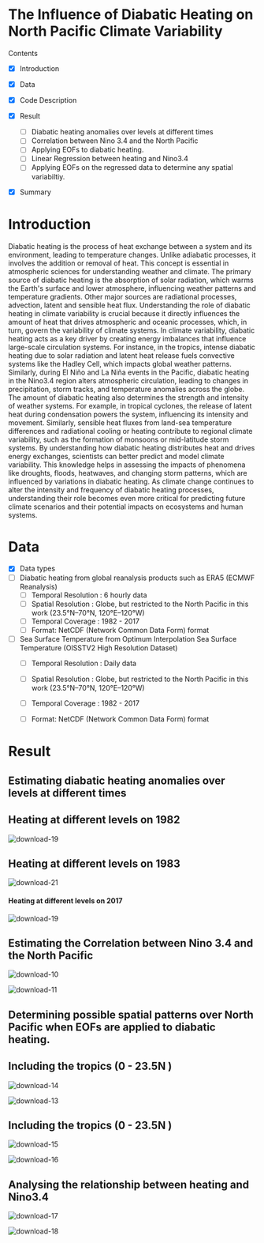 # The Influence of Diabatic Heating on North Pacific Climate Variability

Contents
 - [x] Introduction
 - [x] Data
 - [x] Code Description
 - [x] Result 
   - [ ]  Diabatic heating anomalies over levels at different times
   - [ ]  Correlation between Nino 3.4 and the North Pacific
   - [ ]  Applying EOFs to diabatic heating.
   - [ ]  Linear Regression between heating and Nino3.4
   - [ ]  Applying EOFs on the regressed data to determine any spatial variabiltiy.
 - [x] Summary 


# Introduction

Diabatic heating is the process of heat exchange between a system and its environment, leading to temperature changes. Unlike adiabatic processes, it involves the addition or removal of heat. This concept is essential in atmospheric sciences for understanding weather and climate.
The primary source of diabatic heating is the absorption of solar radiation, which warms the Earth's surface and lower atmosphere, influencing weather patterns and temperature gradients. Other major sources are radiational processes, advection, latent and sensible heat flux.
Understanding the role of diabatic heating in climate variability is crucial because it directly influences the amount of heat that drives atmospheric and oceanic processes, which, in turn, govern the variability of climate systems. In climate variability, diabatic heating acts as a key driver by creating energy imbalances that influence large-scale circulation systems. For instance, in the tropics, intense diabatic heating due to solar radiation and latent heat release fuels convective systems like the Hadley Cell, which impacts global weather patterns. Similarly, during El Niño and La Niña events in the Pacific, diabatic heating in the Nino3.4 region alters atmospheric circulation, leading to changes in precipitation, storm tracks, and temperature anomalies across the globe.
The amount of diabatic heating also determines the strength and intensity of weather systems. For example, in tropical cyclones, the release of latent heat during condensation powers the system, influencing its intensity and movement. Similarly, sensible heat fluxes from land-sea temperature differences and radiational cooling or heating contribute to regional climate variability, such as the formation of monsoons or mid-latitude storm systems. By understanding how diabatic heating distributes heat and drives energy exchanges, scientists can better predict and model climate variability. This knowledge helps in assessing the impacts of phenomena like droughts, floods, heatwaves, and changing storm patterns, which are influenced by variations in diabatic heating. As climate change continues to alter the intensity and frequency of diabatic heating processes, understanding their role becomes even more critical for predicting future climate scenarios and their potential impacts on ecosystems and human systems.

# Data 
 - [x] Data types
  - [ ] Diabatic heating from global reanalysis products such as ERA5 (ECMWF Reanalysis)
    - [ ] Temporal Resolution : 6 hourly data
    - [ ] Spatial Resolution : Globe, but restricted to the North Pacific in this work (23.5°N–70°N, 120°E–120°W)
    - [ ] Temporal Coverage : 1982 - 2017
    - [ ] Format: NetCDF (Network Common Data Form) format
  - [ ] Sea Surface Temperature from Optimum Interpolation Sea Surface Temperature (OISSTV2 High Resolution Dataset)
    - [ ] Temporal Resolution : Daily data
    - [ ] Spatial Resolution : Globe, but restricted to the North Pacific in this work (23.5°N–70°N, 120°E–120°W)
    - [ ] Temporal Coverage : 1982 - 2017
    - [ ] Format: NetCDF (Network Common Data Form) format


# Result
 ## Estimating diabatic heating anomalies over levels at different times
   ## Heating at different levels on 1982

   ![download-19](https://github.com/user-attachments/assets/a918a7ab-df31-4a64-a0ed-ad2239d50fca)
   
   
   ## Heating at different levels on 1983
   ![download-21](https://github.com/user-attachments/assets/f8f5ea16-acb1-44cc-9485-a0fe09366763)
 

   #### Heating at different levels on 2017
   ![download-19](https://github.com/user-attachments/assets/510fe7b4-3e96-491d-aba2-398d1888d0df)

   
 

 
 ## Estimating the Correlation between Nino 3.4 and the North Pacific

   ![download-10](https://github.com/user-attachments/assets/23977a3e-d050-40fe-8a8f-68cf1b7c1047)


   ![download-11](https://github.com/user-attachments/assets/c3690bc4-d995-4d22-983e-3149eaaa498c)


  ## Determining possible spatial patterns over North Pacific when EOFs are applied to diabatic heating. 
   ## Including the tropics (0 - 23.5N )

   ![download-14](https://github.com/user-attachments/assets/ee3b38bf-62fc-4003-a6d6-f80182c6d252)
     
     
   ![download-13](https://github.com/user-attachments/assets/3e2cf82b-c168-443b-a660-82ef89ea9f96)

   ##  Including the tropics (0 - 23.5N )

          
   ![download-15](https://github.com/user-attachments/assets/662baba1-563e-41bf-9bdd-fcb3d1bdccb7)


   ![download-16](https://github.com/user-attachments/assets/58772c4e-f9b7-4678-9785-8e728e5e5b72)

## Analysing the relationship between heating and Nino3.4

   ![download-17](https://github.com/user-attachments/assets/c7979b44-fda7-4068-9db2-19e2441cebf7)

   ![download-18](https://github.com/user-attachments/assets/c49c6406-3c9b-478f-b650-600fedec0a25)
 

























